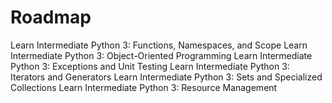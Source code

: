 # Roadmap

Learn Intermediate Python 3: Functions, Namespaces, and Scope
Learn Intermediate Python 3: Object-Oriented Programming
Learn Intermediate Python 3: Exceptions and Unit Testing
Learn Intermediate Python 3: Iterators and Generators
Learn Intermediate Python 3: Sets and Specialized Collections
Learn Intermediate Python 3: Resource Management
